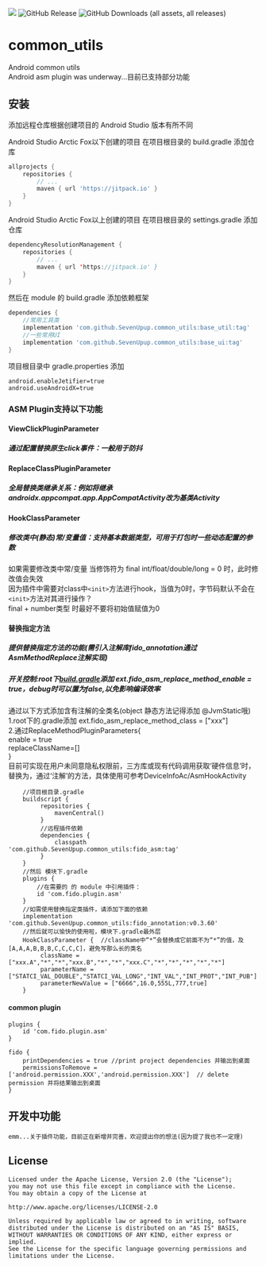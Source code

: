 [![](https://jitpack.io/v/SevenUpup/common_utils.svg)](https://jitpack.io/#SevenUpup/common_utils)
![GitHub Release](https://img.shields.io/github/v/release/SevenUpup/common_utils)
![GitHub Downloads (all assets, all releases)](https://img.shields.io/github/downloads/SevenUpup/common_utils/total)
<!-- ![GitHub Downloads (all assets, latest release)](https://img.shields.io/github/downloads/SevenUpup/common_utils/latest/total) -->

# common_utils
Android common utils  
Android asm plugin was underway...目前已支持部分功能

## 安装

添加远程仓库根据创建项目的 Android Studio 版本有所不同

Android Studio Arctic Fox以下创建的项目 在项目根目录的 build.gradle 添加仓库

```groovy
allprojects {
    repositories {
        // ...
        maven { url 'https://jitpack.io' }
    }
}
```

Android Studio Arctic Fox以上创建的项目 在项目根目录的 settings.gradle 添加仓库

```kotlin
dependencyResolutionManagement {
    repositories {
        // ...
        maven { url 'https://jitpack.io' }
    }
}
```

然后在 module 的 build.gradle 添加依赖框架

```groovy
dependencies {
    //常用工具类
    implementation 'com.github.SevenUpup.common_utils:base_util:tag'
    //一些常用UI
    implementation 'com.github.SevenUpup.common_utils:base_ui:tag'
}
```

项目根目录中 gradle.properties 添加

```
android.enableJetifier=true
android.useAndroidX=true
```

### ASM Plugin支持以下功能

#### ViewClickPluginParameter       
##### 通过配置替换原生click事件：一般用于防抖  

#### ReplaceClassPluginParameter    
##### 全局替换类继承关系：例如将继承androidx.appcompat.app.AppCompatActivity改为基类Activity  

#### HookClassParameter             
##### 修改类中(静态)常/变量值：支持基本数据类型，可用于打包时一些动态配置的参数 
如果需要修改类中常/变量 当修饰符为 final int/float/double/long = 0 时，此时修改值会失效  
因为插件中需要对class中`<init>`方法进行hook，当值为0时，字节码默认不会在`<init>`方法对其进行操作？  
final + number类型 时最好不要将初始值赋值为0
#### 替换指定方法
##### 提供替换指定方法的功能(需引入注解库fido_annotation通过AsmMethodReplace注解实现)
##### 开关控制:root下[build.gradle](build.gradle)添加 ext.fido_asm_replace_method_enable = true，debug时可以置为false,以免影响编译效率
通过以下方式添加含有注解的全类名(object 静态方法记得添加 @JvmStatic哦)     
1.root下的.gradle添加 ext.fido_asm_replace_method_class = ["xxx"]        
2.通过ReplaceMethodPluginParameters{          
        enable = true     
        replaceClassName=[]     
}        
目前可实现在用户未同意隐私权限前，三方库或现有代码调用获取‘硬件信息’时，替换为，通过‘注解’的方法，具体使用可参考DeviceInfoAc/AsmHookActivity   

```
    //项目根目录.gradle
    buildscript {
         repositories {
             mavenCentral()
         }
         //远程插件依赖
         dependencies {
             classpath 'com.github.SevenUpup.common_utils:fido_asm:tag'
         }
    }
    //然后 模块下.gradle
    plugins {
        //在需要的 的 module 中引用插件：
        id 'com.fido.plugin.asm'
    }
    //如需使用替换指定类插件，请添加下面的依赖
    implementation 'com.github.SevenUpup.common_utils:fido_annotation:v0.3.60'
    //然后就可以愉快的使用啦，模块下.gradle最外层  
    HookClassParameter {  //className中“*”会替换成它前面不为“*”的值，及[A,A,A,B,B,B,C,C,C,C]，避免写那么长的类名
         className = ["xxx.A","*","*","xxx.B","*","*","xxx.C","*","*","*","*","*"]
         parameterName = ["STATCI_VAL_DOUBLE","STATCI_VAL_LONG","INT_VAL","INT_PROT","INT_PUB"]
         parameterNewValue = ["6666",16.0,555L,777,true]
    }
```

#### common plugin
```
plugins {
    id 'com.fido.plugin.asm'
}

fido {
    printDependencies = true //print project dependencies 并输出到桌面
    permissionsToRemove = ['android.permission.XXX','android.permission.XXX']  // delete permission 并将结果输出到桌面
}
```
## 开发中功能

```
emm...关于插件功能，目前正在新增并完善，欢迎提出你的想法(因为提了我也不一定理)
```


## License

```
Licensed under the Apache License, Version 2.0 (the "License");
you may not use this file except in compliance with the License.
You may obtain a copy of the License at

http://www.apache.org/licenses/LICENSE-2.0

Unless required by applicable law or agreed to in writing, software
distributed under the License is distributed on an "AS IS" BASIS,
WITHOUT WARRANTIES OR CONDITIONS OF ANY KIND, either express or implied.
See the License for the specific language governing permissions and
limitations under the License.
```
